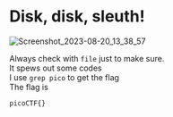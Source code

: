 # Disk, disk, sleuth!
![Screenshot_2023-08-20_13_38_57](https://github.com/miraicantsleep/ctf-writeups/assets/29684003/1ef21303-0b34-49e7-b172-d1215ea21df7)

Always check with `file` just to make sure. <br />
It spews out some codes <br />
I use `grep pico` to get the flag <br />
The flag is <br />

```
picoCTF{}
```

